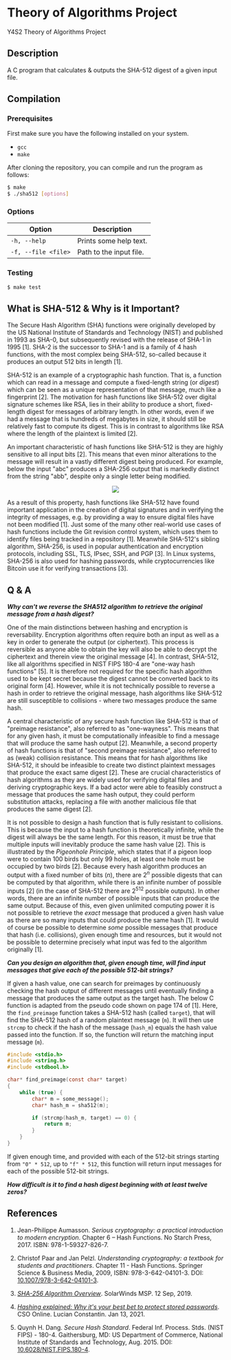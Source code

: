 # Theory of Algorithms Project

Y4S2 Theory of Algorithms Project

## Description

A C program that calculates & outputs the SHA-512 digest of a given input file.

## Compilation

### Prerequisites

First make sure you have the following installed on your system.

- `gcc`
- `make`

After cloning the repository, you can compile and run the program as follows:

```sh
$ make
$ ./sha512 [options]
```

### Options

| Option              | Description             |
| ------------------- | ----------------------- |
| `-h, --help`        | Prints some help text.  |
| `-f, --file <file>` | Path to the input file. |

<!-- #### Example

```sh
$ ./sha512 -f input.txt

``` -->

### Testing

```sh
$ make test
```

## What is SHA-512 & Why is it Important?

The Secure Hash Algorithm (SHA) functions were originally developed by the US National Institute of Standards and Technology (NIST) and published in 1993 as SHA-0, but subsequently revised with the release of SHA-1 in 1995 [1]. SHA-2 is the successor to SHA-1 and is a family of 4 hash functions, with the most complex being SHA-512, so-called because it produces an output 512 bits in length [1].

SHA-512 is an example of a cryptographic hash function. That is, a function which can read in a message and compute a fixed-length string (or _digest_) which can be seen as a unique representation of that message, much like a fingerprint [2]. The motivation for hash functions like SHA-512 over digital signature schemes like RSA, lies in their ability to produce a short, fixed-length digest for messages of arbitrary length. In other words, even if we had a message that is hundreds of megabytes in size, it should still be relatively fast to compute its digest. This is in contrast to algorithms like RSA where the length of the plaintext is limited [2].

An important characteristic of hash functions like SHA-512 is they are highly sensitive to all input bits [2]. This means that even minor alterations to the message will result in a vastly different digest being produced. For example, below the input "abc" produces a SHA-256 output that is markedly distinct from the string "abb", despite only a single letter being modified.

<div align="center">
  <img src="https://user-images.githubusercontent.com/37158241/111521283-decc5a80-8750-11eb-91ed-b04bcbced56f.png" />
</div>

As a result of this property, hash functions like SHA-512 have found important application in the creation of digital signatures and in verifying the integrity of messages, e.g. by providing a way to ensure digital files have not been modified [1]. Just some of the many other real-world use cases of hash functions include the Git revision control system, which uses them to identify files being tracked in a repository [1]. Meanwhile SHA-512's sibling algorithm, SHA-256, is used in popular authentication and encryption protocols, including SSL, TLS, IPsec, SSH, and PGP [3]. In Linux systems, SHA-256 is also used for hashing passwords, while cryptocurrencies like Bitcoin use it for verifying transactions [3].

## Q & A

**_Why can't we reverse the SHA512 algorithm to retrieve the original message from a hash digest?_**

One of the main distinctions between hashing and encryption is reversability. Encryption algorithms often require both an input as well as a key in order to generate the output (or ciphertext). This process is reversible as anyone able to obtain the key will also be able to decrypt the ciphertext and therein view the original message [4]. In contrast, SHA-512, like all algorithms specified in NIST FIPS 180-4 are "one-way hash functions" [5]. It is therefore not required for the specific hash algorithm used to be kept secret because the digest cannot be converted back to its original form [4]. However, while it is not technically possible to reverse a hash in order to retrieve the original message, hash algorithms like SHA-512 are still susceptible to collisions - where two messages produce the same hash.

A central characteristic of any secure hash function like SHA-512 is that of "preimage resistance", also referred to as "one-wayness". This means that for any given hash, it must be computationally infeasible to find a message that will produce the same hash output [2]. Meanwhile, a second property of hash functions is that of "second preimage resistance", also referred to as (weak) collision resistance. This means that for hash algorithms like SHA-512, it should be infeasible to create two distinct plaintext messages that produce the exact same digest [2]. These are crucial characteristics of hash algorithms as they are widely used for verifying digital files and deriving cryptographic keys. If a bad actor were able to feasibly construct a message that produces the same hash output, they could perform substitution attacks, replacing a file with another malicious file that produces the same digest [2].

It is not possible to design a hash function that is fully resistant to collisions. This is because the input to a hash function is theoretically infinite, while the digest will always be the same length. For this reason, it must be true that multiple inputs will inevitably produce the same hash value [2]. This is illustrated by the _Pigeonhole Principle_, which states that if a pigeon loop were to contain 100 birds but only 99 holes, at least one hole must be occupied by two birds [2]. Because every hash algorithm produces an output with a fixed number of bits (_n_), there are 2<sup>_n_</sup> possible digests that can be computed by that algorithm, while there is an infinite number of possible inputs [2] (in the case of SHA-512 there are 2<sup>512</sup> possible outputs). In other words, there are an infinite number of possible inputs that can produce the same output. Because of this, even given unlimited computing power it is not possible to retrieve the _exact_ message that produced a given hash value as there are so many inputs that could produce the same hash [1]. It would of course be possible to determine _some_ possible messages that produce that hash (i.e. collisions), given enough time and resources, but it would not be possible to determine precisely what input was fed to the algorithm originally [1].

**_Can you design an algorithm that, given enough time, will find input messages that give each of the possible 512-bit strings?_**

If given a hash value, one can search for preimages by continuously checking the hash output of different messages until eventually finding a message that produces the same output as the target hash. The below C function is adapted from the pseudo code shown on page 174 of [1]. Here, the `find_preimage` function takes a SHA-512 hash (called `target`), that will find the SHA-512 hash of a random plaintext message (`m`). It will then use `strcmp` to check if the hash of the message (`hash_m`) equals the hash value passed into the function. If so, the function will return the matching input message (`m`).

```c
#include <stdio.h>
#include <string.h>
#include <stdbool.h>

char* find_preimage(const char* target)
{
    while (true) {
        char* m = some_message();
        char* hash_m = sha512(m);

        if (strcmp(hash_m, target) == 0) {
            return m;
        }
    }
}
```

If given enough time, and provided with each of the 512-bit strings starting from `"0" * 512`, up to `"f" * 512`, this function will return input messages for each of the possible 512-bit strings.

**_How difficult is it to find a hash digest beginning with at least twelve zeros?_**

## References

1. Jean-Philippe Aumasson. _Serious cryptography: a practical introduction to modern encryption_. Chapter 6 – Hash Functions. No Starch Press, 2017. ISBN: 978-1-59327-826-7.

2. Christof Paar and Jan Pelzl. _Understanding cryptography: a textbook for students and practitioners_. Chapter 11 - Hash Functions. Springer Science & Business Media, 2009, ISBN: 978-3-642-04101-3. DOI: [10.1007/978-3-642-04101-3](https://doi.org/10.1007/978-3-642-04101-3).

3. [_SHA-256 Algorithm Overview_](https://www.solarwindsmsp.com/blog/sha-256-encryption). SolarWinds MSP. 12 Sep, 2019.

4. [_Hashing explained: Why it's your best bet to protect stored passwords_](https://www.csoonline.com/article/3602698/hashing-explained-why-its-your-best-bet-to-protect-stored-passwords.html). CSO Online. Lucian Constantin. Jan 13, 2021.

5. Quynh H. Dang. _Secure Hash Standard_. Federal Inf. Process. Stds. (NIST FIPS) - 180-4. Gaithersburg, MD: US Department of Commerce, National Institute of Standards and Technology, Aug. 2015. DOI: [10.6028/NIST.FIPS.180-4](https://doi.org/10.6028/NIST.FIPS.180-4).

